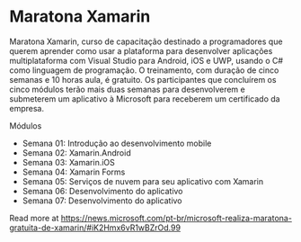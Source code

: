 # Maratona Xamarin
Maratona Xamarin, curso de capacitação destinado a programadores que querem aprender como usar a plataforma para desenvolver aplicações multiplataforma com Visual Studio para Android, iOS e UWP, usando o C# como linguagem de programação.
O treinamento, com duração de cinco semanas e 10 horas aula, é gratuito. Os participantes que concluírem os cinco módulos terão mais duas semanas para desenvolverem e submeterem um aplicativo à Microsoft para receberem um certificado da empresa. 

Módulos

* Semana 01: Introdução ao desenvolvimento mobile
* Semana 02: Xamarin.Android
* Semana 03: Xamarin.iOS
* Semana 04: Xamarin Forms
* Semana 05: Serviços de nuvem para seu aplicativo com Xamarin
* Semana 06: Desenvolvimento do aplicativo
* Semana 07: Desenvolvimento do aplicativo

Read more at https://news.microsoft.com/pt-br/microsoft-realiza-maratona-gratuita-de-xamarin/#iK2Hmx6vR1wBZrOd.99
